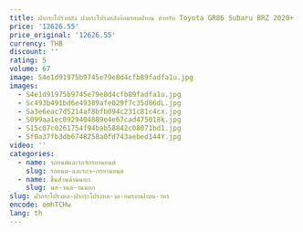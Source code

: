 ```yaml
---
title: ฝากระโปรงหลัง ฝากระโปรงหลังล้อมรอบฝาบน สําหรับ Toyota GR86 Subaru BRZ 2020+ หลังฝากระโปรงหลัง เปลี่ยนการติดตั้ง
price: '12626.55'
price_original: '12626.55'
currency: THB
discount: ''
rating: 5
volume: 67
image: S4e1d91975b9745e79e8d4cfb89fadfa1u.jpg
images:
  - S4e1d91975b9745e79e8d4cfb89fadfa1u.jpg
  - Sc493b491bd6e49389afe029f7c35d86dL.jpg
  - Sa3e6eac7d5214af8bfb094c231c81c4cx.jpg
  - S099aa1ec0929404889e4e67cad475018k.jpg
  - S15c07c0261754f94bab58842c08071bd1.jpg
  - Sf0a37fb3db6748258a0fd743aebed144Y.jpg
video: ''
categories:
  - name: รถยนต์และรถจักรยานยนต์
    slug: รถยนต-และรถจ-กรยานยนต
  - name: ชิ้นส่วนด้านนอก
    slug: นส-วนด-านนอก
slug: ฝากระโปรงหล-ฝากระโปรงหล-งล-อมรอบฝาบน-าหร
encode: omhTCHw
lang: th
---
```

  